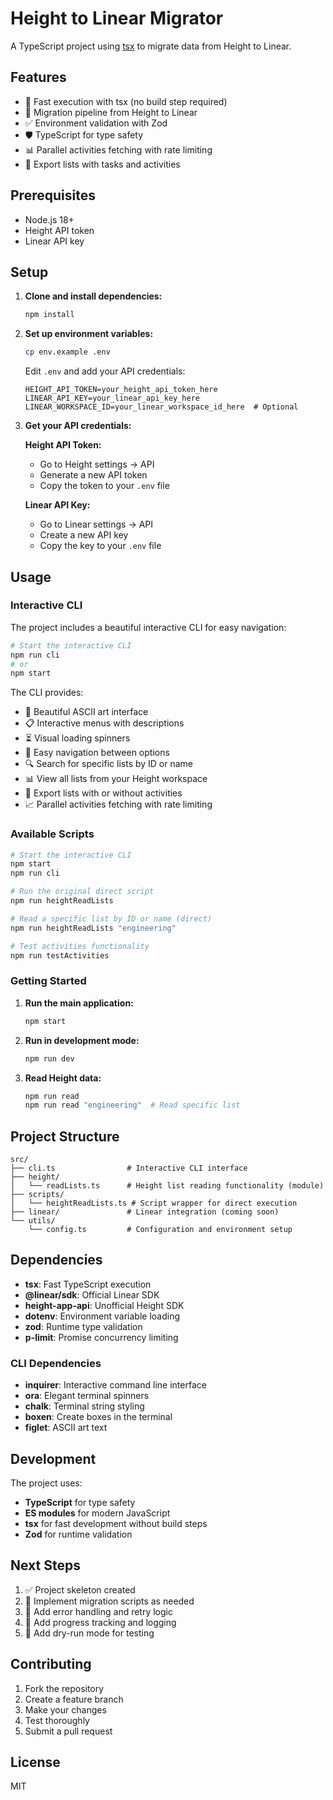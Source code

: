 # Height to Linear Migrator

A TypeScript project using [tsx](https://tsx.is/getting-started) to migrate data from Height to Linear.

## Features

- 🚀 Fast execution with tsx (no build step required)
- 🔄 Migration pipeline from Height to Linear
- ✅ Environment validation with Zod
- 🛡️ TypeScript for type safety
- 📊 Parallel activities fetching with rate limiting
- 💾 Export lists with tasks and activities

## Prerequisites

- Node.js 18+ 
- Height API token
- Linear API key

## Setup

1. **Clone and install dependencies:**
   ```bash
   npm install
   ```

2. **Set up environment variables:**
   ```bash
   cp env.example .env
   ```
   
   Edit `.env` and add your API credentials:
   ```env
   HEIGHT_API_TOKEN=your_height_api_token_here
   LINEAR_API_KEY=your_linear_api_key_here
   LINEAR_WORKSPACE_ID=your_linear_workspace_id_here  # Optional
   ```

3. **Get your API credentials:**

   **Height API Token:**
   - Go to Height settings → API
   - Generate a new API token
   - Copy the token to your `.env` file

   **Linear API Key:**
   - Go to Linear settings → API
   - Create a new API key
   - Copy the key to your `.env` file

## Usage

### Interactive CLI

The project includes a beautiful interactive CLI for easy navigation:

```bash
# Start the interactive CLI
npm run cli
# or
npm start
```

The CLI provides:
- 🎨 Beautiful ASCII art interface
- 📋 Interactive menus with descriptions
- ⏳ Visual loading spinners
- 🎯 Easy navigation between options
- 🔍 Search for specific lists by ID or name
- 📊 View all lists from your Height workspace
- 💾 Export lists with or without activities
- 📈 Parallel activities fetching with rate limiting

### Available Scripts

```bash
# Start the interactive CLI
npm start
npm run cli

# Run the original direct script
npm run heightReadLists

# Read a specific list by ID or name (direct)
npm run heightReadLists "engineering"

# Test activities functionality
npm run testActivities
```

### Getting Started

1. **Run the main application:**
   ```bash
   npm start
   ```

2. **Run in development mode:**
   ```bash
   npm run dev
   ```

3. **Read Height data:**
   ```bash
   npm run read
   npm run read "engineering"  # Read specific list
   ```

## Project Structure

```
src/
├── cli.ts                # Interactive CLI interface
├── height/
│   └── readLists.ts      # Height list reading functionality (module)
├── scripts/
│   └── heightReadLists.ts # Script wrapper for direct execution
├── linear/               # Linear integration (coming soon)
└── utils/
    └── config.ts         # Configuration and environment setup
```

## Dependencies

- **tsx**: Fast TypeScript execution
- **@linear/sdk**: Official Linear SDK
- **height-app-api**: Unofficial Height SDK
- **dotenv**: Environment variable loading
- **zod**: Runtime type validation
- **p-limit**: Promise concurrency limiting

### CLI Dependencies

- **inquirer**: Interactive command line interface
- **ora**: Elegant terminal spinners
- **chalk**: Terminal string styling
- **boxen**: Create boxes in the terminal
- **figlet**: ASCII art text

## Development

The project uses:
- **TypeScript** for type safety
- **ES modules** for modern JavaScript
- **tsx** for fast development without build steps
- **Zod** for runtime validation

## Next Steps

1. ✅ Project skeleton created
2. 🔄 Implement migration scripts as needed
3. 🔄 Add error handling and retry logic
4. 🔄 Add progress tracking and logging
5. 🔄 Add dry-run mode for testing

## Contributing

1. Fork the repository
2. Create a feature branch
3. Make your changes
4. Test thoroughly
5. Submit a pull request

## License

MIT 